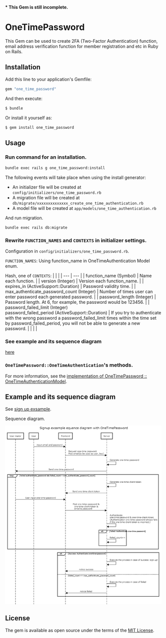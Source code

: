 __* This Gem is still incomplete.__


# OneTimePassword

This Gem can be used to create 2FA (Two-Factor Authentication) function, email address verification function for member registration and etc in Ruby on Rails.



## Installation
Add this line to your application's Gemfile:

```ruby
gem "one_time_password"
```

And then execute:
```bash
$ bundle
```

Or install it yourself as:
```bash
$ gem install one_time_password
```



## Usage

### Run command for an installation.

```bash
bundle exec rails g one_time_password:install
```

The following events will take place when using the install generator:
- An initializer file will be created at `config/initializers/one_time_password.rb`
- A migration file will be created at `db/migrate/xxxxxxxxxxxxxx_create_one_time_authentication.rb`
- A model file will be created at `app/models/one_time_authentication.rb`

And run migration.

```bash
bundle exec rails db:migrate
```

### Rewrite `FUNCTION_NAMES` and `CONTEXTS` in initializer settings.

Configuration in `config/initializers/one_time_password.rb`.

`FUNCTION_NAMES`: Using function_name in OneTimeAuthentication Model enum. 


Hash, one of `CONTEXTS`:
|     |     |
| --- | --- |
| function_name (Symbol)                         | Name each function. |
| version (Integer)                              | Version each function_name. |
| expires_in (ActiveSupport::Duration)           | Password validity time. |
| max_authenticate_password_count (Integer)      | Number of times user can enter password each generated password. |
| password_length (Integer)                      | Password length. At 6, for example, the password would be 123456. |
| password_failed_limit (Integer)<br>password_failed_period (ActiveSupport::Duration) | If you try to authenticate with the wrong password a password_failed_limit times within the time set by password_failed_period, you will not be able to generate a new password. |
|     |     |

### See example and its sequence diagram
[here](#example-and-its-sequence-diagram)

### `OneTimePassword::OneTimeAuthentication`'s methods.

For more information, see the [implementation of OneTimePassword :: OneTimeAuthenticationModel](https://github.com/yosipy/one_time_password/blob/main/lib/one_time_password/one_time_authentication_model.rb).



## Example and its sequence diagram

See [sign up exsample](https://github.com/yosipy/one_time_password/blob/main/spec/dummy/app/controllers/test_users_controller.rb).

Sequence diagram.

![sequence diagram image](document/sequence_diagram/sequencediagram.png)



<!-- ## Contributing
Contribution directions go here. -->



## License
The gem is available as open source under the terms of the [MIT License](https://opensource.org/licenses/MIT).
